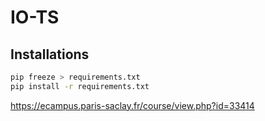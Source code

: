 # IO-TS

## Installations

```bash
pip freeze > requirements.txt
pip install -r requirements.txt
```


https://ecampus.paris-saclay.fr/course/view.php?id=33414